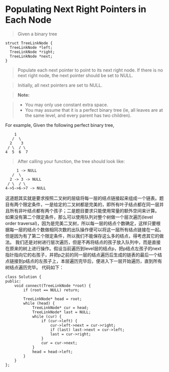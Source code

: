 Populating Next Right Pointers in Each Node
===
> Given a binary tree
>
    struct TreeLinkNode {
      TreeLinkNode *left;
      TreeLinkNode *right;
      TreeLinkNode *next;
    }
    
> Populate each next pointer to point to its next right node. If there is no next right node, the next pointer should be set to NULL.
 
> Initially, all next pointers are set to NULL.

> **Note:**

> - You may only use constant extra space.
> - You may assume that it is a perfect binary tree (ie, all leaves are at the same level, and every parent has two children).
> 
For example,
Given the following perfect binary tree,
> 
        1
       /  \
      2    3
     / \  / \
    4  5  6  7
>After calling your function, the tree should look like:
>
         1 -> NULL
       /  \
      2 -> 3 -> NULL
     / \  / \
    4->5->6->7 -> NULL

这道题其实就是要求按照二叉树的层级将每一层的结点链接起来组成一个链表。题目有两个限定条件，一是给定的二叉树都是完美的，即所有叶子结点都在同一层并且所有非叶结点都有两个孩子；二是题目要求只能使用常量的额外空间来计算。  
如果没有第二个限定条件，那么可以使用队列对整个树做一个层次遍历(level order traversal)，因为是完美二叉树，所以每一层的结点个数确定，这样只要根据每一层的结点个数做相同次数的出队操作便可以将这一层所有结点链接在一起。但是因为有了第二个限定条件，所以我们不能保存这么多的结点，得考虑其它的做法。
我们还是对树进行层次遍历，但是不再将结点的孩子放入队列中，而是直接在原来的树上进行操作。假设当前遍历到level层的结点p，把p结点左孩子的next指针指向它的右孩子，并把p之前的同一层的结点遍历后生成的链表的最后一个结点链接到p结点的左孩子上，本层遍历完毕后，便进入下一层开始遍历，直到所有树结点遍历完毕。
代码如下：
```
class Solution {
public:
    void connect(TreeLinkNode *root) {
        if (root == NULL) return;
        
        TreeLinkNode* head = root;
        while (head) {
            TreeLinkNode* cur = head;
            TreeLinkNode* last = NULL;
            while (cur) {
                if (cur->left) {
                    cur->left->next = cur->right;
                    if (last) last->next = cur->left;
                    last = cur->right;
                }
                cur = cur->next;
            }
            head = head->left;
        }
    }
};
```
